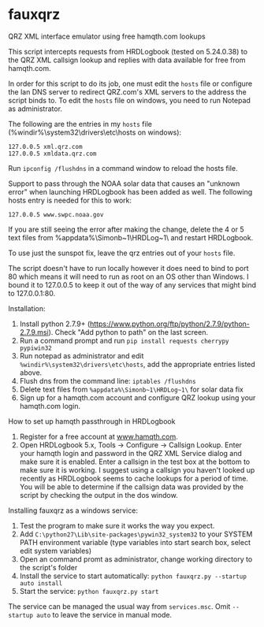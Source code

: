# fauxqrz
QRZ XML interface emulator using free hamqth.com lookups

This script intercepts requests from HRDLogbook (tested on 5.24.0.38) to the QRZ XML callsign lookup and replies with data available for free from hamqth.com. 

In order for this script to do its job, one must edit the ```hosts``` file or configure the lan DNS server to redirect QRZ.com's XML servers to the address the script binds to. To edit the ```hosts``` file on windows, you need to run Notepad as administrator.

The following are the entries in my ```hosts``` file (%windir%\system32\drivers\etc\hosts on windows):
```
127.0.0.5 xml.qrz.com
127.0.0.5 xmldata.qrz.com
```
Run ```ipconfig /flushdns``` in a command window to reload the hosts file.

Support to pass through the NOAA solar data that causes an "unknown error" when launching HRDLogbook has been added as well. The following hosts entry is needed for this to work:
```
127.0.0.5 www.swpc.noaa.gov
```
If you are still seeing the error after making the change, delete the 4 or 5 text files from %appdata%\Simonb~1\HRDLog~1\ and restart HRDLogbook. 

To use just the sunspot fix, leave the qrz entries out of your ```hosts``` file.

The script doesn't have to run locally however it does need to bind to port 80 which means it will need to run as root on an OS other than Windows. I bound it to 127.0.0.5 to keep it out of the way of any services that might bind to 127.0.0.1:80. 

Installation:

1. Install python 2.7.9+ (https://www.python.org/ftp/python/2.7.9/python-2.7.9.msi). Check "Add python to path" on the last screen.
2. Run a command prompt and run ```pip install requests cherrypy pypiwin32```
3. Run notepad as administrator and edit ```%windir%\system32\drivers\etc\hosts```, add the appropriate entries listed above.
4. Flush dns from the command line: ```iptables /flushdns```
5. Delete text files from ```%appdata%\Simonb~1\HRDLog~1\``` for solar data fix
6. Sign up for a hamqth.com account and configure QRZ lookup using your hamqth.com login.

How to set up hamqth passthrough in HRDLogbook

1. Register for a free account at www.hamqth.com.
2. Open HRDLogbook 5.x, Tools -> Configure -> Callsign Lookup. Enter
your hamqth login and password in the QRZ XML Service dialog and make sure it is enabled. Enter a callsign 
in the test box at the bottom to make sure it is working. I suggest using a callsign you haven't looked up
recently as HRDLogbook seems to cache lookups for a period of time. You will be able to determine if the 
callsign data was provided by the script by checking the output in the dos window.

Installing fauxqrz as a windows service:

1. Test the program to make sure it works the way you expect.
2. Add ```C:\python27\Lib\site-packages\pywin32_system32``` to your SYSTEM PATH environment variable (type variables into start search box, select edit system variables)
3. Open an command promt as administrator, change working directory to the script's folder
4. Install the service to start automatically: ```python fauxqrz.py --startup auto install```
5. Start the service: ```python fauxqrz.py start```

The service can be managed the usual way from ```services.msc```. Omit ```--startup auto``` to leave the service in manual mode.
